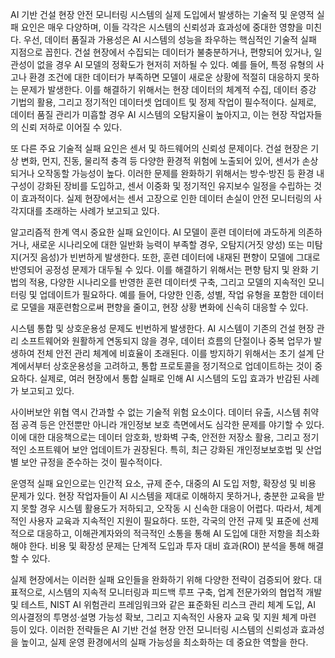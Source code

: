 AI 기반 건설 현장 안전 모니터링 시스템의 실제 도입에서 발생하는 기술적 및 운영적 실패 요인은 매우 다양하며, 이들 각각은 시스템의 신뢰성과 효과성에 중대한 영향을 미친다. 우선, 데이터 품질과 가용성은 AI 시스템의 성능을 좌우하는 핵심적인 기술적 실패 지점으로 꼽힌다. 건설 현장에서 수집되는 데이터가 불충분하거나, 편향되어 있거나, 일관성이 없을 경우 AI 모델의 정확도가 현저히 저하될 수 있다. 예를 들어, 특정 유형의 사고나 환경 조건에 대한 데이터가 부족하면 모델이 새로운 상황에 적절히 대응하지 못하는 문제가 발생한다. 이를 해결하기 위해서는 현장 데이터의 체계적 수집, 데이터 증강 기법의 활용, 그리고 정기적인 데이터셋 업데이트 및 정제 작업이 필수적이다. 실제로, 데이터 품질 관리가 미흡할 경우 AI 시스템의 오탐지율이 높아지고, 이는 현장 작업자들의 신뢰 저하로 이어질 수 있다.

또 다른 주요 기술적 실패 요인은 센서 및 하드웨어의 신뢰성 문제이다. 건설 현장은 기상 변화, 먼지, 진동, 물리적 충격 등 다양한 환경적 위험에 노출되어 있어, 센서가 손상되거나 오작동할 가능성이 높다. 이러한 문제를 완화하기 위해서는 방수·방진 등 환경 내구성이 강화된 장비를 도입하고, 센서 이중화 및 정기적인 유지보수 일정을 수립하는 것이 효과적이다. 실제 현장에서는 센서 고장으로 인한 데이터 손실이 안전 모니터링의 사각지대를 초래하는 사례가 보고되고 있다.

알고리즘적 한계 역시 중요한 실패 요인이다. AI 모델이 훈련 데이터에 과도하게 의존하거나, 새로운 시나리오에 대한 일반화 능력이 부족할 경우, 오탐지(거짓 양성) 또는 미탐지(거짓 음성)가 빈번하게 발생한다. 또한, 훈련 데이터에 내재된 편향이 모델에 그대로 반영되어 공정성 문제가 대두될 수 있다. 이를 해결하기 위해서는 편향 탐지 및 완화 기법의 적용, 다양한 시나리오를 반영한 훈련 데이터셋 구축, 그리고 모델의 지속적인 모니터링 및 업데이트가 필요하다. 예를 들어, 다양한 인종, 성별, 작업 유형을 포함한 데이터로 모델을 재훈련함으로써 편향을 줄이고, 현장 상황 변화에 신속히 대응할 수 있다.

시스템 통합 및 상호운용성 문제도 빈번하게 발생한다. AI 시스템이 기존의 건설 현장 관리 소프트웨어와 원활하게 연동되지 않을 경우, 데이터 흐름의 단절이나 중복 업무가 발생하여 전체 안전 관리 체계에 비효율이 초래된다. 이를 방지하기 위해서는 초기 설계 단계에서부터 상호운용성을 고려하고, 통합 프로토콜을 정기적으로 업데이트하는 것이 중요하다. 실제로, 여러 현장에서 통합 실패로 인해 AI 시스템의 도입 효과가 반감된 사례가 보고되고 있다.

사이버보안 위협 역시 간과할 수 없는 기술적 위험 요소이다. 데이터 유출, 시스템 취약점 공격 등은 안전뿐만 아니라 개인정보 보호 측면에서도 심각한 문제를 야기할 수 있다. 이에 대한 대응책으로는 데이터 암호화, 방화벽 구축, 안전한 저장소 활용, 그리고 정기적인 소프트웨어 보안 업데이트가 권장된다. 특히, 최근 강화된 개인정보보호법 및 산업별 보안 규정을 준수하는 것이 필수적이다.

운영적 실패 요인으로는 인간적 요소, 규제 준수, 대중의 AI 도입 저항, 확장성 및 비용 문제가 있다. 현장 작업자들이 AI 시스템을 제대로 이해하지 못하거나, 충분한 교육을 받지 못할 경우 시스템 활용도가 저하되고, 오작동 시 신속한 대응이 어렵다. 따라서, 체계적인 사용자 교육과 지속적인 지원이 필요하다. 또한, 각국의 안전 규제 및 표준에 선제적으로 대응하고, 이해관계자와의 적극적인 소통을 통해 AI 도입에 대한 저항을 최소화해야 한다. 비용 및 확장성 문제는 단계적 도입과 투자 대비 효과(ROI) 분석을 통해 해결할 수 있다.

실제 현장에서는 이러한 실패 요인들을 완화하기 위해 다양한 전략이 검증되어 왔다. 대표적으로, 시스템의 지속적 모니터링과 피드백 루프 구축, 업계 전문가와의 협업적 개발 및 테스트, NIST AI 위험관리 프레임워크와 같은 표준화된 리스크 관리 체계 도입, AI 의사결정의 투명성·설명 가능성 확보, 그리고 지속적인 사용자 교육 및 지원 체계 마련 등이 있다. 이러한 전략들은 AI 기반 건설 현장 안전 모니터링 시스템의 신뢰성과 효과성을 높이고, 실제 운영 환경에서의 실패 가능성을 최소화하는 데 중요한 역할을 한다.